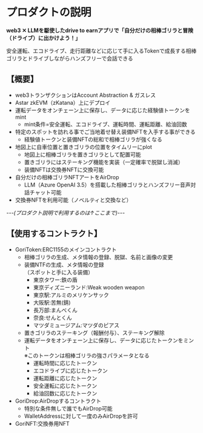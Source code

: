 # プロダクトの説明<br>

**web3 ✕ LLMを駆使したdrive to earnアプリで「自分だけの相棒ゴリラと冒険（ドライブ）に出かけよう！」**

安全運転、エコドライブ、走行距離などに応じて手に入るTokenで成長する相棒ゴリラとドライブしながらハンズフリーで会話できる

## 【概要】
- web3トランザクションはAccount Abstraction & ガスレス
- Astar zkEVM（zKatana）上にデプロイ
- 運転データをオンチェーン上に保存し、データに応じた経験値トークンをmint
    - mint条件=安全運転、エコドライブ、運転時間、運転距離、給油回数
- 特定のスポットを訪れる事でご当地着せ替え装備NFTを入手する事ができる
    - 経験値トークンと装備NFTの総和で相棒ゴリラが強くなる
- 地図上に自車位置と置きゴリラの位置をタイムリーにplot
    - 地図上に相棒ゴリラを置きゴリラとして配置可能
    - 置きゴリラにはステーキング機能を実装（一定確率で脱獄し消滅）
    - 装備NFTは交換券NFTに交換可能
- 自分だけの相棒ゴリラNFTアートをAirDrop
    - LLM（Azure OpenAI 3.5）を搭載した相棒ゴリラとハンズフリー音声対話チャット可能
- 交換券NFTを利用可能（ノベルティと交換など）

*---(プロダクト説明で利用するのは↑ここまで)---*

## 【使用するコントラクト】
- GoriToken:ERC1155のメインコントラクト
    - 相棒ゴリラの生成、メタ情報の登録、脱獄、名前と画像の変更
    - 装備NTFの生成、メタ情報の登録<br>
    （スポットと手に入る装備）
        - 東京タワー:鉄の盾
        - 東京ディズニーランド:Weak wooden weapon
        - 東京駅:アルミのメリケンサック
        - 大阪駅:苦無(錆)
        - 長万部:まんべくん
        - 奈良:せんとくん
        - マツダミュージアム:マツダのピアス
    - 置きゴリラのステーキング（報酬付与）、ステーキング解除
    - 運転データをオンチェーン上に保存し、データに応じたトークンをミント<br>
    ※このトークンは相棒ゴリラの強さパラメータとなる
        - 運転時間に応じたトークン
        - エコドライブに応じたトークン
        - 運転距離に応じたトークン
        - 安全運転に応じたトークン
        - 給油回数に応じたトークン
- GoriDrop:AirDropするコントラクト
    - 特別な条件無しで誰でもAirDrop可能
    - WalletAddressに対して一度のみAirDropを許可
- GoriNFT:交換券用NFT